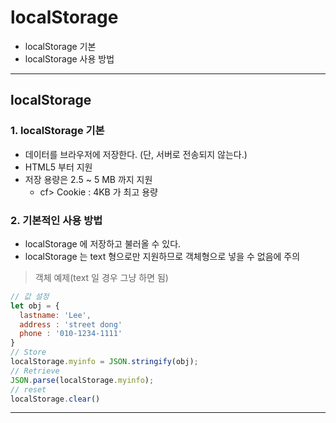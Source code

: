 # localStorage
  - localStorage 기본
  - localStorage 사용 방법

---

## localStorage
  ### 1. localStorage 기본
  - 데이터를 브라우저에 저장한다. (단, 서버로 전송되지 않는다.)
  - HTML5 부터 지원
  - 저장 용량은 2.5 ~ 5 MB 까지 지원
    - cf> Cookie : 4KB 가 최고 용량

  ### 2. 기본적인 사용 방법
  - localStorage 에 저장하고 불러올 수 있다.
  - localStorage 는 text 형으로만 지원하므로 객체형으로 넣을 수 없음에 주의

  > 객체 예제(text 일 경우 그냥 하면 됨)
  ```javascript
  // 값 설정
  let obj = {
    lastname: 'Lee',
    address : 'street dong'
    phone : '010-1234-1111'
  }
  // Store
  localStorage.myinfo = JSON.stringify(obj);
  // Retrieve
  JSON.parse(localStorage.myinfo);
  // reset
  localStorage.clear()
  ```

---

## Contact 에 구현
  ### 1. Component LifCycle API 활용
  - 랜더링 되기 전 저장된 것을 불러온다.
  - state 가 업데이트 되면 이를 확인하고 localStorage 에 저장한다.

  ```javascript
  // 라이프사이클API 중 랜더링 되기 전 실행시킴
  componentWillMount() {
      const contactData = localStorage.contactData;
      if(contactData){
          this.setState({
             contactData: JSON.parse(contactData)
          });
      }
  }
  // 컴포넌트의 state 가 업데이트 될때마다 localStorage에 저장
  componentDidUpdate(prevProps, prevState) {
      if(JSON.stringify(prevState.contactData) !== JSON.stringify(this.state.contactData)){
          localStorage.contactData = JSON.stringify(this.state.contactData)
      }
  }
  ```
